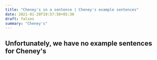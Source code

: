 ```yaml
---
title: "Cheney's in a sentence | Cheney's example sentences"
date: 2021-01-20T19:57:50+05:30
draft: falses
summary: "Cheney's"
---
```

## Unfortunately, we have no example sentences for Cheney's                 
